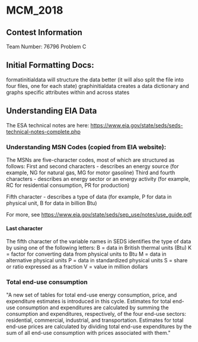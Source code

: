 # MCM_2018

## Contest Information
Team Number: 76796
Problem C

## Initial Formatting Docs:
formatinitialdata will structure the data better (it will also split the file into four files, one for each state)
graphinitialdata creates a data dictionary and graphs specific attributes within and across states

## Understanding EIA Data

The ESA technical notes are here: https://www.eia.gov/state/seds/seds-technical-notes-complete.php

### Understanding MSN Codes (copied from EIA website):
The MSNs are five-character codes, most of which are structured as follows:
First and second characters - describes an energy source (for example, NG for natural gas, MG for motor gasoline)
Third and fourth characters - describes an energy sector or an energy activity (for example, RC for residential consumption, PR for production)

Fifth character - describes a type of data (for example, P for data in physical unit, B for data in billion Btu)

For more, see https://www.eia.gov/state/seds/sep_use/notes/use_guide.pdf

#### Last character
The fifth character of the variable names in SEDS identifies the type of data by
using one of the following letters:
B = data in British thermal units (Btu)
K = factor for converting data from physical units to Btu
M = data in alternative physical units
P = data in standardized physical units
S = share or ratio expressed as a fraction
V = value in million dollars

### Total end-use consumption
"A new set of tables for total end-use energy consumption, price, and expenditure estimates is introduced in this cycle. Estimates for total end-use consumption and expenditures are calculated by summing the consumption and expenditures, respectively, of the four end-use sectors: residential, commercial, industrial, and transportation. Estimates for total end-use prices are calculated by dividing total end-use expenditures by the sum of all end-use consumption with prices associated with them."
